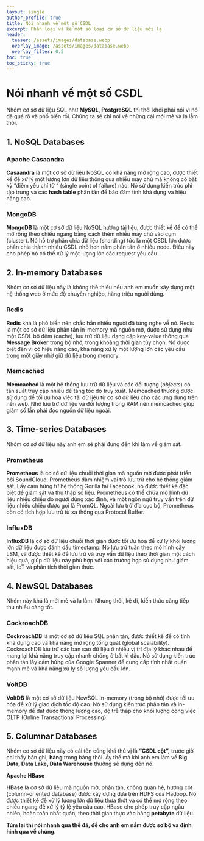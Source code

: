 ```yaml
---
layout: single
author_profile: true
title: Nói nhanh về một số CSDL
excerpt: Phân loại và kể một số loại cơ sở dữ liệu mới lạ
header:
  teaser: /assets/images/database.webp
  overlay_image: /assets/images/database.webp
  overlay_filter: 0.5
toc: true
toc_sticky: true
---
```


# Nói nhanh về một số CSDL

Nhóm cơ sở dữ liệu SQL như **MySQL, PostgreSQL** thì thôi khỏi phải nói vì nó đã quá rõ và phổ biến rồi. Chúng ta sẽ chỉ nói về những cái mới mẻ và lạ lẫm thôi.

## 1. NoSQL Databases

### **Apache Casaandra**

**Casaandra** là một cơ sở dữ liệu NoSQL có khả năng mở rộng cao, được thiết kế để xử lý một lượng lớn dữ liệu thông qua nhiều máy chủ mà không có bất kỳ “điểm yếu chí tử “ (single point of failure) nào. Nó sử dụng kiến trúc phi tập trung và các **hash table** phân tán để bảo đảm tính khả dụng và hiệu năng cao.

### **MongoDB**

**MongoDB** là một cơ sở dữ liệu NoSQL hướng tài liệu, được thiết kế để có thể mở rộng theo chiều ngang bằng cách thêm nhiều máy chủ vào cụm (cluster). Nó hỗ trợ phân chia dữ liệu (sharding) tức là một CSDL lớn được phân chia thành nhiều CSDL nhỏ hơn nằm phân tán ở nhiều node. Điều này cho phép nó có thể xử lý một lượng lớn các request yêu cầu.

## **2. In-memory Databases**

Nhóm cơ sở dữ liệu này là không thể thiếu nếu anh em muốn xây dựng một hệ thống web ở mức độ chuyên nghiệp, hàng triệu người dùng.

### Redis

**Redis** khá là phổ biến nên chắc hẳn nhiều người đã từng nghe về nó. Redis là một cơ sở dữ liệu phân tán in-memory mã nguồn mở, được sử dụng như một CSDL bộ đệm (cache), lưu trữ dữ liệu dạng cặp key-value thông qua **Message Broker** trong bộ nhớ, trong khoảng thời gian tùy chọn. Nó được biết đến vì có hiệu năng cao, khả năng xử lý một lượng lớn các yêu cầu trong một giây nhờ giữ dữ liệu trong memory.

### **Memcached**

**Memcached** là một hệ thống lưu trữ dữ liệu và các đối tượng (_objects_) có tần suất truy cập nhiều để tăng tốc độ truy xuất. Memcached thường được sử dụng để tối ưu hóa việc tải dữ liệu từ cơ sở dữ liệu cho các ứng dụng trên nền web. Nhờ lưu trữ dữ liệu và đối tượng trong RAM nên memcached giúp giảm số lần phải đọc nguồn dữ liệu ngoài.

## **3. Time-series Databases**

Nhóm cơ sở dữ liệu này anh em sẽ phải đụng đến khi làm về giám sát.

### Prometheus

**Prometheus** là cơ sở dữ liệu chuỗi thời gian mã nguồn mở được phát triển bởi SoundCloud. Prometheus đảm nhiệm vai trò lưu trữ cho hệ thống giám sát. Lấy cảm hứng từ hệ thống Gorilla tại Facebook, nó được thiết kế đặc biệt để giám sát và thu thập số liệu. Prometheus có thể chứa mô hình dữ liệu nhiều chiều do người dùng xác định, và một ngôn ngữ truy vấn trên dữ liệu nhiều chiều được gọi là PromQL. Ngoài lưu trữ đĩa cục bộ, Prometheus còn có tích hợp lưu trữ từ xa thông qua Protocol Buffer.

### **InfluxDB**

**InfluxDB** là cơ sở dữ liệu chuỗi thời gian được tối ưu hóa để xử lý khối lượng lớn dữ liệu được đánh dấu timestamp. Nó lưu trữ tuân theo mô hình cây LSM, và được thiết kế để lưu trữ và truy vấn dữ liệu theo thời gian một cách hiệu quả, giúp dữ liệu này phù hợp với các trường hợp sử dụng như giám sát, IoT và phân tích thời gian thực.

## 4. NewSQL Databases

Nhóm này khá là mới mẻ và lạ lẫm. Nhưng thôi, kệ đi, kiến thức càng tiếp thu nhiều càng tốt.

### **CockroachDB**

**CockroachDB** là một cơ sở dữ liệu SQL phân tán, được thiết kế để có tính khả dụng cao và khả năng mở rộng tổng quát (global scalability). CockroachDB lưu trữ các bản sao dữ liệu ở nhiều vị trí địa lý khác nhau để mang lại khả năng truy cập nhanh chóng ở bất kì đâu. Nó sử dụng kiến trúc phân tán lấy cảm hứng của Google Spanner để cung cấp tính nhất quán mạnh mẽ và khả năng xử lý số lượng yêu cầu lớn.

### **VoltDB**

**VoltDB** là một cơ sở dữ liệu NewSQL in-memory (trong bộ nhớ) được tối ưu hóa để xử lý giao dịch tốc độ cao. Nó sử dụng kiến trúc phân tán và in-memory để đạt được thông lượng cao, độ trễ thấp cho khối lượng công việc OLTP (Online Transactional Processing).

## **5. Columnar Databases**

Nhóm cơ sở dữ liệu này có cái tên cũng khá thú vị là **“CSDL cột”,** trước giờ chỉ thấy bản ghi, **hàng** trong bảng thôi. Ấy thế mà khi anh em làm về **Big Data, Data Lake, Data Warehouse** thường sẽ đụng đến nó.

**Apache HBase**

**HBase** là cơ sở dữ liệu mã nguồn mở, phân tán, không quan hệ, hướng cột (column-oriented database) được xây dựng dựa trên HDFS của Hadoop. Nó được thiết kế để xử lý lượng lớn dữ liệu thưa thớt và có thể mở rộng theo chiều ngang để xử lý tỷ lệ yêu cầu cao. HBase cho phép truy cập ngẫu nhiên, hoàn toàn nhất quán, theo thời gian thực vào hàng **petabyte** dữ liệu.

**Túm lại thì nói nhanh qua thế đã, để cho anh em nắm được sơ bộ và định hình qua về chúng.**
